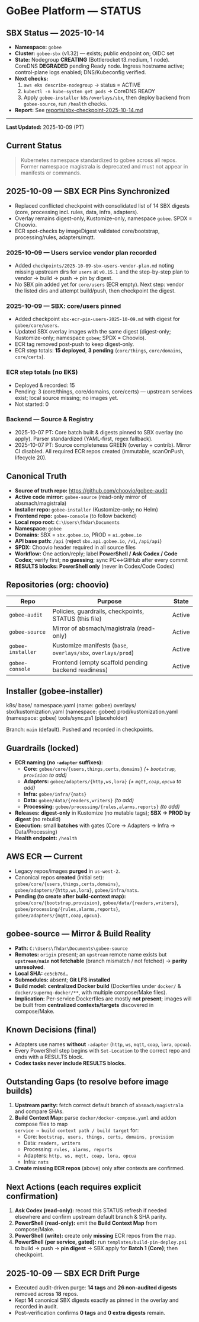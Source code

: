 <!--
Copyright (c) CHOOVIO
SPDX-License-Identifier: Apache-2.0
-->

# GoBee Platform — STATUS

## SBX Status — 2025-10-14

- **Namespace:** `gobee`
- **Cluster:** `gobee-sbx` (v1.32) — exists; public endpoint on; OIDC set
- **State:** Nodegroup **CREATING** (Bottlerocket t3.medium, 1 node). CoreDNS **DEGRADED** pending Ready node. Ingress hostname active; control-plane logs enabled; DNS/Kubeconfig verified.
- **Next checks:** 
  1) `aws eks describe-nodegroup` → status = ACTIVE  
  2) `kubectl -n kube-system get pods` → CoreDNS READY  
  3) Apply `gobee-installer` `k8s/overlays/sbx`, then deploy backend from `gobee-source`, run `/health` checks.
- **Report:** See [reports/sbx-checkpoint-2025-10-14.md](reports/sbx-checkpoint-2025-10-14.md)

---
**Last Updated:** 2025-10-09 (PT)

## Current Status

> Kubernetes namespace standardized to gobee across all repos. Former namespace magistrala is deprecated and must not appear in manifests or commands.

## 2025-10-09 — SBX ECR Pins Synchronized
- Replaced conflicted checkpoint with consolidated list of 14 SBX digests (core, processing incl. rules, data, infra, adapters).
- Overlay remains digest-only, Kustomize-only, namespace `gobee`. SPDX = Choovio.
- ECR spot-checks by imageDigest validated core/bootstrap, processing/rules, adapters/mqtt.

### 2025-10-09 — Users service vendor plan recorded
- Added `checkpoints/2025-10-09-sbx-users-vendor-plan.md` noting missing upstream dirs for `users` at `v0.15.1` and the step-by-step plan to vendor → build → push → pin by digest.
- No SBX pin added yet for `core/users` (ECR empty). Next step: vendor the listed dirs and attempt build/push, then checkpoint the digest.

### 2025-10-09 — SBX: core/users pinned
- Added checkpoint `sbx-ecr-pin-users-2025-10-09.md` with digest for `gobee/core/users`.
- Updated SBX overlay images with the same digest (digest-only; Kustomize-only; namespace `gobee`; SPDX = Choovio).
- ECR tag removed post-push to keep digest-only.
- ECR step totals: **15 deployed**, **3 pending** (`core/things`, `core/domains`, `core/certs`).

### ECR step totals (no EKS)
- Deployed & recorded: 15
- Pending: 3 (core/things, core/domains, core/certs) — upstream services exist; local source missing; no images yet.
- Not started: 0

### Backend — Source & Registry
- 2025-10-07 PT: Core batch built & digests pinned to SBX overlay (no apply). Parser standardized (YAML-first, regex fallback).
- 2025-10-07 PT: Source completeness GREEN (overlay + contrib). Mirror CI disabled. All required ECR repos created (immutable, scanOnPush, lifecycle 20).

## Canonical Truth

- **Source of truth repo:** https://github.com/choovio/gobee-audit  
- **Active code mirror:** `gobee-source` (read-only mirror of absmach/magistrala)  
- **Installer repo:** `gobee-installer` (Kustomize-only; no Helm)  
- **Frontend repo:** `gobee-console` (to follow backend)  
- **Local repo root:** `C:\Users\fhdar\Documents`  
- **Namespace:** `gobee`  
- **Domains:** SBX = `sbx.gobee.io`, PROD = `ai.gobee.io`  
- **API base path:** `/api` (reject `sbx.api.gobee.io`, `/v1`, `/api/api`)  
- **SPDX:** Choovio header required in all source files  
- **Workflow:** One action/reply; label **PowerShell / Ask Codex / Code Codex**; verify first; **no guessing**; sync PC↔GitHub after every commit  
- **RESULTS blocks:** **PowerShell only** (never in Codex/Code Codex)

## Repositories (org: choovio)

| Repo              | Purpose                                                    | State   |
|-------------------|------------------------------------------------------------|---------|
| `gobee-audit`     | Policies, guardrails, checkpoints, STATUS (this file)      | Active  |
| `gobee-source`    | Mirror of absmach/magistrala (read-only)                    | Active  |
| `gobee-installer` | Kustomize manifests (`base`, `overlays/sbx`, `overlays/prod`)| Active  |
| `gobee-console`   | Frontend (empty scaffold pending backend readiness)         | Active  |

## Installer (gobee-installer)



k8s/
base/
namespace.yaml (name: gobee)
overlays/
sbx/kustomization.yaml (namespace: gobee)
prod/kustomization.yaml (namespace: gobee)
tools/sync.ps1 (placeholder)


Branch: `main` (default). Pushed and recorded in checkpoints.

## Guardrails (locked)

- **ECR naming (no `-adapter` suffixes):**
  - **Core:** `gobee/core/{users,things,certs,domains}` *(+ `bootstrap`, `provision` to add)*
  - **Adapters:** `gobee/adapters/{http,ws,lora}` *(+ `mqtt,coap,opcua` to add)*
  - **Infra:** `gobee/infra/{nats}`
  - **Data:** `gobee/data/{readers,writers}` *(to add)*
  - **Processing:** `gobee/processing/{rules,alarms,reports}` *(to add)*
- **Releases:** **digest-only** in Kustomize (no mutable tags); **SBX → PROD by digest** (no rebuild)  
- **Execution:** small **batches** with gates (Core → Adapters → Infra → Data/Processing)  
- **Health endpoint:** `/health`

## AWS ECR — Current

- Legacy repos/images **purged** in `us-west-2`.  
- Canonical repos **created** (initial set):  
  `gobee/core/{users,things,certs,domains}`, `gobee/adapters/{http,ws,lora}`, `gobee/infra/nats`.  
- **Pending (to create after build-context map):**  
  `gobee/core/{bootstrap,provision}`, `gobee/data/{readers,writers}`,  
  `gobee/processing/{rules,alarms,reports}`, `gobee/adapters/{mqtt,coap,opcua}`.

## gobee-source — Mirror & Build Reality

- **Path:** `C:\Users\fhdar\Documents\gobee-source`  
- **Remotes:** `origin` present; an `upstream` remote name exists but **`upstream/main` not fetchable** (branch mismatch / not fetched) → **parity unresolved**.  
- **Local SHA:** `ce5cb76d…`  
- **Submodules:** absent; **Git LFS installed**  
- **Build model:** **centralized Docker build** (Dockerfiles under `docker/` & `docker/supermq-docker/**`, with multiple compose/Make files).  
- **Implication:** Per-service Dockerfiles are mostly **not present**; images will be built from **centralized contexts/targets** discovered in compose/Make.

## Known Decisions (final)

- Adapters use names **without** `-adapter` (`http`, `ws`, `mqtt`, `coap`, `lora`, `opcua`).  
- Every PowerShell step begins with `Set-Location` to the correct repo and ends with a RESULTS block.  
- **Codex tasks never include RESULTS blocks.**

## Outstanding Gaps (to resolve before image builds)

1. **Upstream parity:** fetch correct default branch of `absmach/magistrala` and compare SHAs.  
2. **Build Context Map:** parse `docker/docker-compose.yaml` and addon compose files to map  
   `service → build context path / build target` for:
   - Core: `bootstrap, users, things, certs, domains, provision`
   - Data: `readers, writers`
   - Processing: `rules, alarms, reports`
   - Adapters: `http, ws, mqtt, coap, lora, opcua`
   - Infra: `nats`
3. **Create missing ECR repos** (above) only after contexts are confirmed.

## Next Actions (each requires explicit confirmation)

1. **Ask Codex (read-only):** record this STATUS refresh if needed elsewhere and confirm upstream default branch & SHA parity.  
2. **PowerShell (read-only):** emit the **Build Context Map** from compose/Make.  
3. **PowerShell (write):** create only **missing** ECR repos from the map.  
4. **PowerShell (per service, gated):** run `templates/build-pin-deploy.ps1` to build → push → **pin digest** → SBX apply for **Batch 1 (Core)**; then checkpoint.

## 2025-10-09 — SBX ECR Drift Purge
- Executed audit-driven purge: **14 tags** and **26 non-audited digests** removed across **18** repos.
- Kept **14** canonical SBX digests exactly as pinned in the overlay and recorded in audit.
- Post-verification confirms **0 tags** and **0 extra digests** remain.

